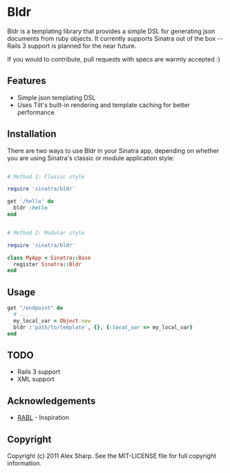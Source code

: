 
# Bldr

Bldr is a templating library that provides a simple DSL for generating
json documents from ruby objects. It currently supports Sinatra out of
the box -- Rails 3 support is planned for the near future.

If you would to contribute, pull requests with specs are warmly accepted :)

## Features

* Simple json templating DSL
* Uses Tilt's built-in rendering and template caching for better
  performance


## Installation

There are two ways to use Bldr in your Sinatra app, depending on whether
you are using Sinatra's classic or module application style:

```ruby

# Method 1: Classic style

require 'sinatra/bldr'

get '/hello' do
  bldr :hello
end


# Method 2: Modular style

require 'sinatra/bldr'

class MyApp < Sinatra::Base
  register Sinatra::Bldr
end
```


## Usage

```ruby
get "/endpoint" do
  # ...
  my_local_var = Object.new
  bldr :'path/to/template', {}, {:local_var => my_local_var}
end
```

## TODO

* Rails 3 support
* XML support

## Acknowledgements

* [RABL](http://github.com/nesquena/rabl) - Inspiration

## Copyright

Copyright (c) 2011 Alex Sharp. See the MIT-LICENSE file for full
copyright information.
